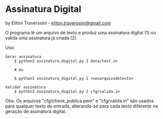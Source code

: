 # Assinatura Digital

by Eliton Traverssini - <eliton.traverssini@gmail.com>

O programa lê um arquivo de texto e produz uma assinatura digital (1) ou valida uma assinatura já criada (2).

Uso:

	Gerar assinatura
		$ python3 assinatura_digital.py 1 data/text.in
		
		# ou
		
		$ python3 assinatura_digital.py 1 <seuarquivodetexto>

	Validar assinatura
		$ python3 assinatura_digital.py 2 cfg/valida.in

Obs: 
	Os arquivos "cfg/chave_publica.pem" e "cfg/valida.in" são usados para qualquer texto de entrada,
	alterando-se para cada texto diferente na geração de assinatura digital.